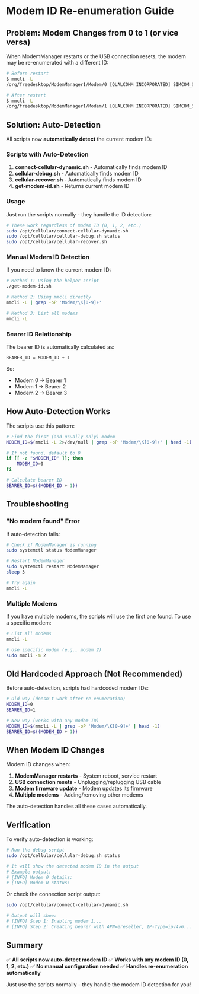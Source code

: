 # Modem ID Re-enumeration Guide

## Problem: Modem Changes from 0 to 1 (or vice versa)

When ModemManager restarts or the USB connection resets, the modem may be re-enumerated with a different ID:

```bash
# Before restart
$ mmcli -L
/org/freedesktop/ModemManager1/Modem/0 [QUALCOMM INCORPORATED] SIMCOM_SIM7600G-H

# After restart
$ mmcli -L
/org/freedesktop/ModemManager1/Modem/1 [QUALCOMM INCORPORATED] SIMCOM_SIM7600G-H
```

## Solution: Auto-Detection

All scripts now **automatically detect** the current modem ID:

### Scripts with Auto-Detection

1. **connect-cellular-dynamic.sh** - Automatically finds modem ID
2. **cellular-debug.sh** - Automatically finds modem ID
3. **cellular-recover.sh** - Automatically finds modem ID
4. **get-modem-id.sh** - Returns current modem ID

### Usage

Just run the scripts normally - they handle the ID detection:

```bash
# These work regardless of modem ID (0, 1, 2, etc.)
sudo /opt/cellular/connect-cellular-dynamic.sh
sudo /opt/cellular/cellular-debug.sh status
sudo /opt/cellular/cellular-recover.sh
```

### Manual Modem ID Detection

If you need to know the current modem ID:

```bash
# Method 1: Using the helper script
./get-modem-id.sh

# Method 2: Using mmcli directly
mmcli -L | grep -oP 'Modem/\K[0-9]+'

# Method 3: List all modems
mmcli -L
```

### Bearer ID Relationship

The bearer ID is automatically calculated as:
```
BEARER_ID = MODEM_ID + 1
```

So:
- Modem 0 → Bearer 1
- Modem 1 → Bearer 2
- Modem 2 → Bearer 3

## How Auto-Detection Works

The scripts use this pattern:

```bash
# Find the first (and usually only) modem
MODEM_ID=$(mmcli -L 2>/dev/null | grep -oP 'Modem/\K[0-9]+' | head -1)

# If not found, default to 0
if [[ -z "$MODEM_ID" ]]; then
    MODEM_ID=0
fi

# Calculate bearer ID
BEARER_ID=$((MODEM_ID + 1))
```

## Troubleshooting

### "No modem found" Error

If auto-detection fails:

```bash
# Check if ModemManager is running
sudo systemctl status ModemManager

# Restart ModemManager
sudo systemctl restart ModemManager
sleep 3

# Try again
mmcli -L
```

### Multiple Modems

If you have multiple modems, the scripts will use the first one found. To use a specific modem:

```bash
# List all modems
mmcli -L

# Use specific modem (e.g., modem 2)
sudo mmcli -m 2
```

## Old Hardcoded Approach (Not Recommended)

Before auto-detection, scripts had hardcoded modem IDs:

```bash
# Old way (doesn't work after re-enumeration)
MODEM_ID=0
BEARER_ID=1

# New way (works with any modem ID)
MODEM_ID=$(mmcli -L | grep -oP 'Modem/\K[0-9]+' | head -1)
BEARER_ID=$((MODEM_ID + 1))
```

## When Modem ID Changes

Modem ID changes when:

1. **ModemManager restarts** - System reboot, service restart
2. **USB connection resets** - Unplugging/replugging USB cable
3. **Modem firmware update** - Modem updates its firmware
4. **Multiple modems** - Adding/removing other modems

The auto-detection handles all these cases automatically.

## Verification

To verify auto-detection is working:

```bash
# Run the debug script
sudo /opt/cellular/cellular-debug.sh status

# It will show the detected modem ID in the output
# Example output:
# [INFO] Modem 0 details:
# [INFO] Modem 0 status:
```

Or check the connection script output:

```bash
sudo /opt/cellular/connect-cellular-dynamic.sh

# Output will show:
# [INFO] Step 1: Enabling modem 1...
# [INFO] Step 2: Creating bearer with APN=ereseller, IP-Type=ipv4v6...
```

## Summary

✅ **All scripts now auto-detect modem ID**
✅ **Works with any modem ID (0, 1, 2, etc.)**
✅ **No manual configuration needed**
✅ **Handles re-enumeration automatically**

Just use the scripts normally - they handle the modem ID detection for you!
